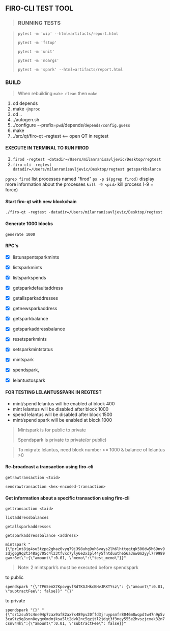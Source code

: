 ## FIRO-CLI TEST TOOL

>### RUNNING TESTS

>`pytest -m 'wip' --html=artifacts/report.html`
> 
>`pytest -m 'fstop'`
> 
>`pytest -m 'unit'`
> 
>`pytest -m 'noargs'`
> 
>`pytest -m 'spark' --html=artifacts/report.html`


### BUILD

> When rebuilding `make clean` then `make`
1. cd depends
2. make -j`nproc`
3. cd ..
4. ./autogen.sh
5. ./configure --prefix=`pwd`/depends/`depends/config.guess`
6. make
7. ./src/qt/firo-qt -regtest <-- open QT in regtest


#### EXECUTE IN TERMINAL TO RUN FIROD
1. `firod -regtest -datadir=/Users/milanranisavljevic/Desktop/regtest`
2. `firo-cli -regtest -datadir=/Users/milanranisavljevic/Desktop/regtest getsparkbalance`

`pgrep firod` list processes named "firod"
`ps -p $(pgrep firod)` display more information about the processes
`kill -9 <pid>` kill process (-9 = force) 

#### Start firo-qt with new blockchain
`./firo-qt -regtest -datadir=/Users/milanranisavljevic/Desktop/regtest`

#### Generate 1000 blocks
`generate 1000`


#### RPC's
- [X] listunspentsparkmints
- [X] listsparkmints
- [X] listsparkspends
- [X] getsparkdefaultaddress
- [X] getallsparkaddresses
- [X] getnewsparkaddress
- [X] getsparkbalance
- [X] getsparkaddressbalance
- [X] resetsparkmints
- [X] setsparkmintstatus
- [X] mintspark
- [X] spendspark,
- [X] lelantustospark


#### FOR TESTING LELANTUSSPARK IN REGTEST
* mint/spend lelantus will be enabled at block 400 
* mint lelantus will be disabled after block 1000
* spend lelantus will be disabled after block 1500
* mint/spend spark will be enabled at block 1000

> Mintspark is for public to private
> 
> Spendspark is private to private(or public)

> To migrate lelantus, need block number >= 1000 & balance of lelantus >0

#### Re-broadcast a transaction using firo-cli
`getrawtransaction <txid>`

`sendrawtransaction <hex-encoded-transaction>`

#### Get information about a specific transaction using firo-cli
`gettransaction <txid>`


`listaddressbalances`

`getallsparkaddresses`

`getsparkaddressbalance <address>`

`mintspark "{\"pr1nt8jg4su5tzpq2ghaz0vyq79j398uhg9uh6vays2lh6lhttqqtqk506dw5h69nv9zdjg6g9q2t348ag705c4lz3tfvxc7yly6e2xzpl44y5fntduuthe56a3nw0m2yyl7r9989gwvr8et\":{\"amount\":0.01, \"memo\":\"test_memo\"}}"`


> Note:  2 mintspark’s must be executed before spendspark


to public

`spendspark "{\"TP65emX7KpovgvfRdTKGJHkcBHvJRXTYsz\": {\"amount\":0.01, \"subtractFee\": false}}" "{}"`


to private

`spendspark "{}" "{\"sr1zsu5tc4ne94p7zax9af82ax7x489pv20ffd3jruypsmfr8046m8wqpdtw47n9p5v3ca9tz9g8snn8eyqx0mdmjksa5lt2dvk2nc5gzjtl2jdqt3f3ney555e2hvszjcxak32n7csnv44k\":{\"amount\":0.01, \"subtractFee\": false}}"`









